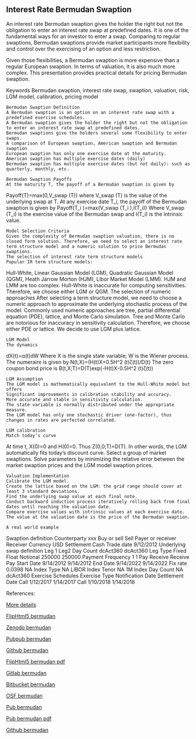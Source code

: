 ## Interest Rate Bermudan Swaption
  
 An interest rate Bermudan swaption gives the holder the right but not the obligation to enter an interest rate swap at predefined dates. It is one of the fundamental ways for an investor to enter a swap. Comparing to regular swaptions, Bermudan swaptions provide market participants more flexibility and control over the exercising of an option and less restriction.

Given those flexibilities, a Bermudan swaption is more expensive than a regular European swaption. In terms of valuation, it is also much more complex. This presentation provides practical details for pricing Bermudan swaption. 

Keywords
Bermudan swaption, interest rate swap, swaption, valuation, risk, LGM model, calibration, pricing model

	Bermudan Swaption Definition
	A Bermudan swaption is an option on an interest rate swap with a predefined exercise schedules.
	A Bermudan swaption gives the holder the right but not the obligation to enter an interest rate swap at predefined dates.
	Bermudan swaptions give the holders several some flexibility to enter swaps.
	A comparison of European swaption, American swaption and Bermudan swaption
	European swaption has only one exercise date at the maturity.
	American swaption has multiple exercise dates (daily)
	Bermudan swaption has multiple exercise dates (but not daily): such as quarterly, monthly, etc.

	Bermudan Swaption Payoffs
	At the maturity T, the payoff of a Bermudan swaption is given by
Payoff(T)=max⁡(0,V_swap (T))
	where V_swap (T) is the value of the underlying swap at T.
	At any exercise date T_i, the payoff of the Bermudan swaption is given by
Payoff(T_i )=max(V_swap (T_i ),I(T_i))
Where V_swap (T_i) is the exercise value of the Bermudan swap and I(T_i) is the intrinsic value.



	Model Selection Criteria
	Given the complexity of Bermudan swaption valuation, there is no closed form solution. Therefore, we need to select an interest rate term structure model and a numeric solution to price Bermudan swaptions.
	The selection of interest rate term structure models
	Popular IR term structure models: 
Hull-White, Linear Gaussian Model (LGM), Quadratic Gaussian Model (QGM), Heath Jarrow Morton (HJM), Libor Market Model (LMM).
	HJM and LMM are too complex.
	Hull-White is inaccurate for computing sensitivities.
	Therefore, we choose either LGM or QGM.
	 The selection of numeric approaches
	After selecting a term structure model, we need to choose a numeric approach to approximate the underlying stochastic process of the model.
	Commonly used numeric approaches are tree, partial differential equation (PDE), lattice, and Monte Carlo simulation.
	Tree and Monte Carlo are notorious for inaccuracy in sensitivity calculation.
	Therefore, we choose either PDE or lattice.
	We decide to use LGM plus lattice. 

	LGM Model
	The dynamics
dX(t)=α(t)dW
	Where X is the single state variable; W is the Wiener process.
	The numeraire is given by
N(t,X)=(H(t)X+0.5H^2 (t)ζ(t))/D(t)
	The zero coupon bond price is
B(t,X;T)=D(T)exp(-H(t)X-0.5H^2 (t)ζ(t))

	LGM Assumption
	The LGM model is mathematically equivalent to the Hull-White model but offers
	Significant improvements in calibration stability and accuracy.
	More accurate and stable in sensitivity calculation.
	The state variable is normally distributed under the appropriate measure.
	The LGM model has only one stochastic driver (one-factor), thus changes in rates are perfected correlated.

	LGM calibration
	Match today’s curve
At time t, X(0)=0 and H(0)=0. Thus Z(0,0;T)=D(T). In other words, the LGM automatically fits today’s discount curve.
	Select a group of market swaptions.
	Solve parameters by minimizing the relative error between the market swaption prices and the LGM model swaption prices.

	Valuation Implementation
	Calibrate the LGM model.
	Create the lattice based on the LGM: the grid range should cover at least 3 standard deviations.
	Find the underlying swap value at each final note.
	Conduct backward induction process iteratively rolling back from final dates until reaching the valuation date.
	Compare exercise values with intrinsic values at each exercise date.
	The value at the valuation date is the price of the Bermudan swaption.

	A real world example
Swaption definition	
Counterparty 	xxx
Buy or sell	Sell
Payer or receiver	Receiver
Currency	USD
Settlement	Cash
Trade date	9/12/2012
Underlying swap definition	Leg 1	Leg2
Day Count	dcAct360	dcAct360
Leg Type	Fixed	Float
Notional	250000	250000
Payment Frequency	1	1
Pay Receive	Receive	Pay
Start Date	9/14/2012	9/14/2012
End Date	9/14/2022	9/14/2022
Fix rate	0.0398	NA
Index Type	NA	LIBOR
Index Tenor	NA	1M
Index Day Count	NA	dcAct360
Exercise Schedules
Exercise Type	Notification Date	Settlement Date
Call	1/12/2017	1/14/2017
Call	1/10/2018	1/14/2018



References:

 
[More details](./IrBermudan-28.pdf)
  
[FlipHtml5 bermudan](https://fliphtml5.com/download/download-pdf-file.php?str=x0DZh9GTud3bENXamQTMxkjNyETPkl0av9mY)
  
[Zenodo bermudan](https://zenodo.org/record/4019675/files/IrBermudan-28.pdf)
  
[Pubpub bermudan](https://interestrate.pubpub.org/pub/ay3oblbc/download/pdf)
  
[Github bermudan](https://github.com/alanwhite1203/irBermudan/raw/main/IrBermudan-28.pdf)
  
[FlipHtml5 bermudan pdf](https://fliphtml5.com/download/download-pdf-file.php?str=x0DZh9GTud3bENXamgDM4gDN3ITPkl0av9mY)
  
[Gitlab bermudan](https://gitlab.com/cmrm11/irbermudan/-/raw/master/IrBermudan-28.pdf)
  
[Bitbucket bermudan](https://bitbucket.org/cmrm11/irbermudan/downloads/IrBermudan-28.pdf)
   
[OSF bermudan](https://osf.io/5dz4u/download)

[Pub bermudan](https://interestrate.pubpub.org/pub/ay3oblbc/release/1)

[Pub bermudan pdf](https://assets.pubpub.org/g0sodis0/11596914742092.pdf)

[Github bermudan](https://github.com/alanwhite1203/irBermudan/raw/main/IrBermudan-28.pdf)
